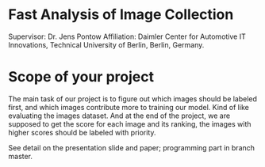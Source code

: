 # Fast Analysis of Image Collection

Supervisor: Dr. Jens Pontow
Affiliation: Daimler Center for Automotive IT Innovations, Technical University of Berlin, Berlin, Germany.

# Scope of your project

The main task of our project is to figure out which images should be labeled
first, and which images contribute more to training our model. Kind of like
evaluating the images dataset. And at the end of the project, we are supposed
to get the score for each image and its ranking, the images with higher scores
should be labeled with priority.

See detail on the presentation slide and paper; programming part in branch master.
